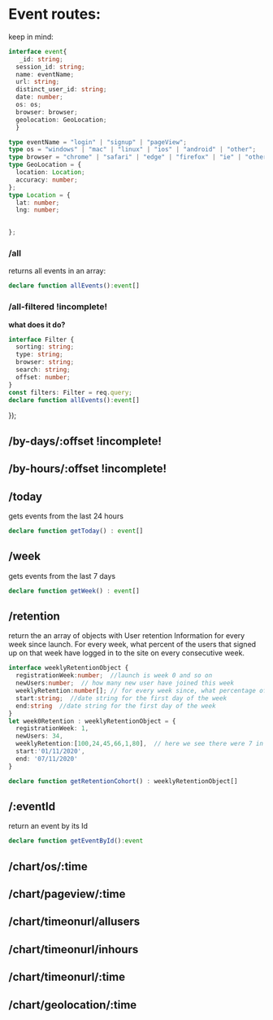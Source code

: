 # Event routes:
keep in mind:
```typeScript
interface event{
   _id: string;
  session_id: string;
  name: eventName;
  url: string;
  distinct_user_id: string;
  date: number;
  os: os;
  browser: browser;
  geolocation: GeoLocation;
  }

type eventName = "login" | "signup" | "pageView";
type os = "windows" | "mac" | "linux" | "ios" | "android" | "other";
type browser = "chrome" | "safari" | "edge" | "firefox" | "ie" | "other";
type GeoLocation = {
  location: Location;
  accuracy: number;
};
type Location = {
  lat: number;
  lng: number;

  
};
```
### /all
returns all events in an array:
```typescript
declare function allEvents():event[]
```

### /all-filtered !incomplete!

__what does it do?__

```typescript
interface Filter {
  sorting: string;
  type: string;
  browser: string;
  search: string;
  offset: number;
}
const filters: Filter = req.query;
declare function allEvents():event[]
```
});

## /by-days/:offset !incomplete!

## /by-hours/:offset !incomplete!

## /today
gets events from the last 24 hours
```typescript
declare function getToday() : event[] 
```
## /week
gets events from the last 7 days
```typescript
declare function getWeek() : event[] 
```

## /retention
return the an array of objects with User retention Information for every week since launch.
For every week, what percent of the users that signed up on that week have logged in to the site on every consecutive week.
```typescript
interface weeklyRetentionObject {
  registrationWeek:number;  //launch is week 0 and so on
  newUsers:number;  // how many new user have joined this week
  weeklyRetention:number[]; // for every week since, what percentage of the users came back. weeklyRetention[0] is always 100% because it's the week of registration  
  start:string;  //date string for the first day of the week
  end:string  //date string for the first day of the week
}
let week0Retention : weeklyRetentionObject = {
  registrationWeek: 1, 
  newUsers: 34, 
  weeklyRetention:[100,24,45,66,1,80],  // here we see there were 7 in total since week 1 has data for 6 weeks 
  start:'01/11/2020',
  end: '07/11/2020'
} 

declare function getRetentionCohort() : weeklyRetentionObject[]
```

## /:eventId
return an event by its Id
```typescript
declare function getEventById():event
```

## /chart/os/:time

## /chart/pageview/:time

## /chart/timeonurl/allusers

## /chart/timeonurl/inhours

## /chart/timeonurl/:time

## /chart/geolocation/:time
